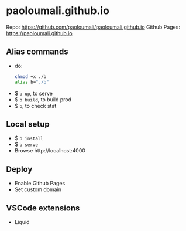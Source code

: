 # paoloumali.github.io

Repo: https://github.com/paoloumali/paoloumali.github.io
Github Pages: https://paoloumali.github.io


## Alias commands

- do: 
  ```bash
  chmod +x ./b
  alias b="./b"
  ```
- $ ``b up``, to serve
- $ ``b build``, to build prod
- $ ``b``, to check stat

## Local setup

- $ ``b install``
- $ ``b serve``
- Browse http://localhost:4000

## Deploy

- Enable Github Pages
- Set custom domain

## VSCode extensions

- Liquid
